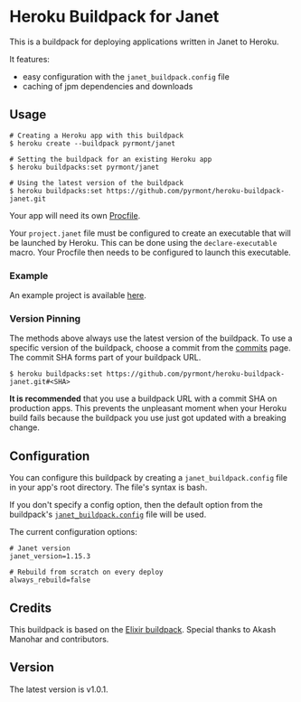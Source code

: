 # Heroku Buildpack for Janet

This is a buildpack for deploying applications written in Janet to Heroku.

It features:

- easy configuration with the `janet_buildpack.config` file
- caching of jpm dependencies and downloads

## Usage

```shell
# Creating a Heroku app with this buildpack
$ heroku create --buildpack pyrmont/janet

# Setting the buildpack for an existing Heroku app
$ heroku buildpacks:set pyrmont/janet

# Using the latest version of the buildpack
$ heroku buildpacks:set https://github.com/pyrmont/heroku-buildpack-janet.git
```

Your app will need its own [Procfile][].

[Procfile]: https://devcenter.heroku.com/articles/procfile

Your `project.janet` file must be configured to create an executable that will
be launched by Heroku. This can be done using the `declare-executable` macro.
Your Procfile then needs to be configured to launch this executable.

### Example

An example project is available [here][hello-janet].

[hello-janet]: https://github.com/pyrmont/hello-janet

### Version Pinning

The methods above always use the latest version of the buildpack. To use a
specific version of the buildpack, choose a commit from the [commits][] page.
The commit SHA forms part of your buildpack URL.

[commits]: https://github.com/pyrmont/heroku-buildpack-janet/commits/master

```shell
$ heroku buildpacks:set https://github.com/pyrmont/heroku-buildpack-janet.git#<SHA>
```

**It is recommended** that you use a buildpack URL with a commit SHA on production
apps. This prevents the unpleasant moment when your Heroku build fails because
the buildpack you use just got updated with a breaking change.

## Configuration

You can configure this buildpack by creating a `janet_buildpack.config` file in
your app's root directory. The file's syntax is bash.

If you don't specify a config option, then the default option from the
buildpack's [`janet_buildpack.config`][config] file will be used.

[config]: https://github.com/pyrmont/heroku-buildpack-janet/blob/master/janet_buildpack.config

The current configuration options:

```shell
# Janet version
janet_version=1.15.3

# Rebuild from scratch on every deploy
always_rebuild=false
```

## Credits

This buildpack is based on the [Elixir buildpack][elixir-bp]. Special thanks to
Akash Manohar and contributors.

[elixir-bp]: https://github.com/HashNuke/heroku-buildpack-elixir

## Version

The latest version is v1.0.1.
